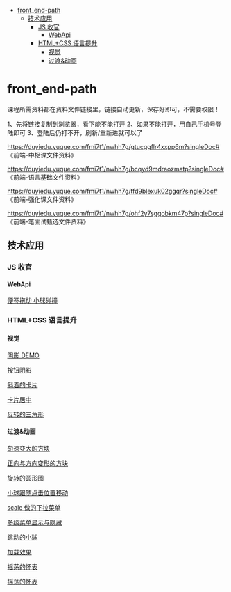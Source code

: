 - [front\_end-path](#front_end-path)
  - [技术应用](#技术应用)
    - [JS 收官](#js-收官)
      - [WebApi](#webapi)
    - [HTML+CSS 语言提升](#htmlcss-语言提升)
      - [视觉](#视觉)
      - [过渡\&动画](#过渡动画)

# front_end-path

课程所需资料都在资料文件链接里，链接自动更新，保存好即可，不需要权限！

1、先将链接复制到浏览器，看下能不能打开
2、如果不能打开，用自己手机号登陆即可
3、登陆后仍打不开，刷新/重新进就可以了

<https://duyiedu.yuque.com/fmi7t1/nwhh7g/gtucggflr4xxpp6m?singleDoc#> 《前端-中枢课文件资料》

<https://duyiedu.yuque.com/fmi7t1/nwhh7g/bcqyd9mdraozmatp?singleDoc#> 《前端-语言基础文件资料》

<https://duyiedu.yuque.com/fmi7t1/nwhh7g/tfd9blexuk02ggqr?singleDoc#> 《前端-强化课文件资料》

<https://duyiedu.yuque.com/fmi7t1/nwhh7g/ohf2y7sggobkm47p?singleDoc#> 《前端-笔面试甄选文件资料》

## 技术应用

### JS 收官

#### WebApi

<a href="./技术应用阶段/JS收官/WebApi/DOM/便签拖动/index.html"> 便签拖动 </a>
<a href="./技术应用阶段/JS收官/WebApi/DOM/小球碰撞/index.html"> 小球碰撞 </a>

### HTML+CSS 语言提升

#### 视觉

<a href="./技术应用阶段/HTML+CSS语言提升(H5+CSS3)/视觉/阴影+圆角+背景渐变/index.html">阴影 DEMO</a>

<a href="./技术应用阶段/HTML+CSS语言提升(H5+CSS3)/视觉/阴影+圆角+背景渐变/buttom.html">按钮阴影</a>

<a href="./技术应用阶段/HTML+CSS语言提升(H5+CSS3)/视觉/变形(transfrom)/demo1.html">斜着的卡片</a>

<a href="./技术应用阶段/HTML+CSS语言提升(H5+CSS3)/视觉/变形(transfrom)/demo2.html">卡片居中</a>

<a href="./技术应用阶段/HTML+CSS语言提升(H5+CSS3)/视觉/变形(transfrom)/demo3.html">反转的三角形</a>

#### 过渡&动画

<a href="./技术应用阶段/HTML+CSS语言提升(H5+CSS3)/过渡+动画/过渡/demo1.html">匀速变大的方块</a>

<a href="./技术应用阶段/HTML+CSS语言提升(H5+CSS3)/过渡+动画/动画/demo1.html">正向与方向变形的方块</a>

<a href="./技术应用阶段/HTML+CSS语言提升(H5+CSS3)/过渡+动画/动画/demo2.html">旋转的圆形图</a>

<a href="./技术应用阶段/HTML+CSS语言提升(H5+CSS3)/过渡+动画/动画/demo3.html">小球跟随点击位置移动</a>

<a href="./技术应用阶段/HTML+CSS语言提升(H5+CSS3)/过渡+动画/动画/demo4.html">scale 做的下拉菜单</a>

<a href="./技术应用阶段/HTML+CSS语言提升(H5+CSS3)/过渡+动画/动画/demo5.html">多级菜单显示与隐藏</a>

<a href="./技术应用阶段/HTML+CSS语言提升(H5+CSS3)/过渡+动画/动画/demo6.html">跳动的小球</a>

<a href="./技术应用阶段/HTML+CSS语言提升(H5+CSS3)/过渡+动画/动画/loading.html">加载效果</a>

<a href="./技术应用阶段/HTML+CSS语言提升(H5+CSS3)/过渡+动画/动画/demo7.html">摇荡的怀表</a>

<a href="./技术应用阶段/Html+CSS项目实战/小米商城/index.html">摇荡的怀表</a>
